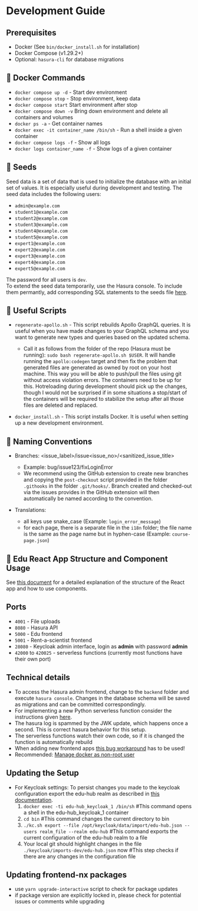 # Development Guide

## Prerequisites

- Docker (See `bin/docker_install.sh` for installation)
- Docker Compose (v1.29.2+)
- Optional: `hasura-cli` for database migrations

## :whale: Docker Commands

- `docker compose up -d` - Start dev environment
- `docker compose stop` - Stop environment, keep data
- `docker compose start` Start environment after stop
- `docker compose down -v` Bring down environment and delete all containers and volumes
- `docker ps -a` - Get container names
- `docker exec -it container_name /bin/sh` - Run a shell inside a given container
- `docker compose logs -f` - Show all logs
- `docker logs container_name -f` - Show logs of a given container

## 🌱 Seeds

Seed data is a set of data that is used to initialize the database with an initial set of values. It is especially useful during development and testing.
The seed data includes the following users:

- `admin@example.com`
- `student1@example.com`
- `student2@example.com`
- `student3@example.com`
- `student4@example.com`
- `student5@example.com`
- `expert1@example.com`
- `expert2@example.com`
- `expert3@example.com`
- `expert4@example.com`
- `expert5@example.com`

The password for all users is `dev`.  
To extend the seed data temporarily, use the Hasura console. To include them permantly, add corresponding SQL statements to the seeds file [here](https://github.com/edu-hub-project/application/blob/develop/backend/seeds/default/dev_seeds.sql).

## :wrench: Useful Scripts

- `regenerate-apollo.sh` - This script rebuilds Apollo GraphQL queries. It is useful when you have made changes to your GraphQL schema and you want to generate new types and queries based on the updated schema.

  - Call it as follows from the folder of the repo (Hasura must be running): `sudo bash regenerate-apollo.sh $USER`. It will handle running the `apollo:codegen` target and then fix the problem that generated files are generated as owned by root on your host machine. This way you will be able to push/pull the files using git without access violation errors. The containers need to be up for this. Hotreloading during development should pick up the changes, though I would not be surprised if in some situations a stop/start of the containers will be required to stabilize the setup after all those files are deleted and replaced.

- `docker_install.sh` - This script installs Docker. It is useful when setting up a new development environment.

## 📝 Naming Conventions

- Branches: <issue_label>/issue<issue_no>/<sanitized_issue_title>
  - Example: bug/issue123/fixLoginError
  - We recommend using the GitHub extension to create new branches and copying the `post-checkout` script provided in the folder `.githooks` in the folder `.git/hooks/`. Branch created and checked-out via the issues provides in the GitHub extension will then automatically be named according to the convention.

- Translations:
  - all keys use snake_case (Example: `login_error_message`)
  - for each page, there is a separate file in the `i18n` folder; the file name is the same as the page name but in hyphen-case (Example: `course-page.json`)

    
  
## 🧱 Edu React App Structure and Component Usage
See [this document](./frontend-nx/apps/edu-hub/README.md) for a detailed explanation of the structure of the React app and how to use components.


## Ports

- `4001` - File uploads
- `8080` - Hasura API
- `5000` - Edu frontend
- `5001` - Rent-a-scientist frontend
- `28080` - Keycloak admin interface, login as **admin** with password **admin**
- `42000` to `420025` - serverless functions (currently most functions have their own port)

## Technical details

- To access the Hasura admin frontend, change to the `backend` folder and execute `hasura console`. Changes in the database schema will be saved as migrations and can be committed correspondingly.
- For implementing a new Python serverless function consider the instructions given [here](./functions/callPythonFunction/README.md).
- The hasura log is spammed by the JWK update, which happens once a second. This is correct hasura behavior for this setup.
- The serverless functions watch their own code, so if it is changed the function is automatically rebuild
- When adding new frontend apps [this bug workaround](https://github.com/nrwl/nx/issues/9017#issuecomment-1140066503) has to be used!
- Recommended: [Manage docker as non-root user](https://docs.docker.com/engine/install/linux-postinstall/)

## Updating the Setup

- For Keycloak settings:
To persist changes you made to the keycloak configuration export the edu-hub realm as described in [this documentation](https://www.keycloak.org/server/importExport).
  1. `docker exec -ti edu-hub_keycloak_1 /bin/sh`
  #This command opens a shell in the edu-hub_keycloak_1 container
  2. `cd bin`
  #This command changes the current directory to bin
  3. `./kc.sh export --file /opt/keycloak/data/import/edu-hub.json --users realm_file --realm edu-hub`
  #This command exports the current configuration of the edu-hub realm to a file
  4. Your local git should highlight changes in the file `./keycloak/imports-dev/edu-hub.json` now
  #This step checks if there are any changes in the configuration file

## Updating frontend-nx packages
- use `yarn upgrade-interactive` script to check for package updates
- if package version are explicitly locked in, please check for potential issues or comments while upgrading